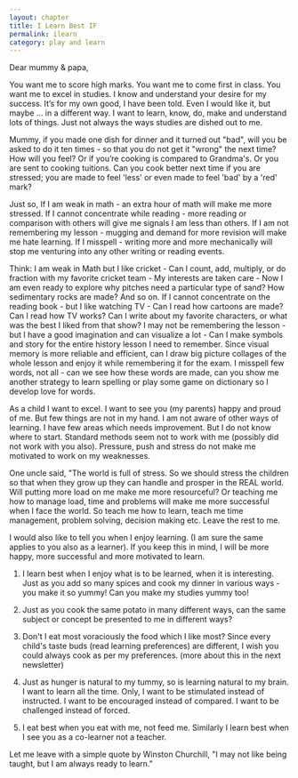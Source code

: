 ```yaml
---
layout: chapter
title: I Learn Best IF
permalink: ilearn
category: play and learn
---
```


Dear mummy & papa,

You want me to score high marks. You want me to come first in class. You want me to excel in studies. I know and understand your desire for my success. It’s for my own good,
I have been told. Even I would like it, but maybe ... in a different way. I want to learn, know, do, make and understand lots of things. Just not always the ways studies are dished out to me.

Mummy, if you made one dish for dinner and it turned out "bad", will you be asked to do it ten times - so that you do not get it "wrong" the next time? How will you feel? Or if you’re cooking is compared to Grandma's. Or you are sent to cooking tuitions. Can you cook better next time if you are stressed; you are made to feel 'less' or even made to feel 'bad' by a 'red' mark?

Just so,
If I am weak in math - an extra hour of math will make me more stressed.
If I cannot concentrate while reading - more reading or comparison with others will give me signals I am less than others.
If I am not remembering my lesson - mugging and demand for more revision will make me hate learning.
If I misspell - writing more and more mechanically will stop me venturing into any other writing or reading events.

Think:
I am weak in Math but I like cricket - Can I count, add, multiply, or do fraction with my favorite cricket team - My interests are taken care - Now I am even ready to explore why pitches need a particular type of sand? How sedimentary rocks are made? And so on.
If I cannot concentrate on the reading book - but I like watching TV - Can I read how cartoons are made? Can I read how TV works? Can I write about my favorite characters, or what was the best I liked from that show?
I may not be remembering the lesson - but I have a good imagination and can visualize a lot - Can I make symbols and story for the entire history lesson I need to remember. Since visual memory is more reliable and efficient, can I draw big picture collages of the whole lesson and enjoy it while remembering it for the exam.
I misspell few words, not all - can we see how these words are made, can you show me another strategy to learn spelling or play some game on dictionary so I develop love for words.

As a child I want to excel. I want to see you (my parents) happy and proud of me. But few things are not in my hand. I am not aware of other ways of learning. I have few areas which needs improvement. But I do not know where to start. Standard methods seem not to work with me (possibly did not work with you also). Pressure, push and stress do not make me motivated to work on my weaknesses.

One uncle said, "The world is full of stress. So we should stress the children so that when they grow up they can handle and prosper in the REAL world. Will putting more load on me make me more resourceful? Or teaching me how to manage load, time and problems will make me more successful when I face the world. So teach me how to learn, teach me time management, problem solving, decision making etc. Leave the rest to me.

I would also like to tell you when I enjoy learning. (I am sure the same applies to you also as a learner). If you keep this in mind, I will be more happy, more successful and more motivated to learn.

1. I learn best when I enjoy what is to be learned, when it is interesting. Just as you add so many spices and cook my dinner in various ways - you make it so yummy! Can you make my studies yummy too!

2. Just as you cook the same potato in many different ways, can the same subject or concept be presented to me in different ways?

3. Don't I eat most voraciously the food which I like most? Since every child's taste buds (read learning preferences) are different, I wish you could always cook as per my preferences. (more about this in the next newsletter)

4. Just as hunger is natural to my tummy, so is learning natural to my brain. I want to learn all the time. Only, I want to be stimulated instead of instructed. I want to be encouraged instead of compared. I want to be challenged instead of forced.

5. I eat best when you eat with me, not feed me. Similarly I learn best when I see you as a co-learner not a teacher.

Let me leave with a simple quote by Winston Churchill, "I may not like being taught, but I am always ready to learn."